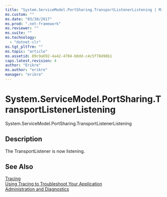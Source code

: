 ```yaml
---
title: "System.ServiceModel.PortSharing.TransportListenerListening | Microsoft Docs"
ms.custom: ""
ms.date: "03/30/2017"
ms.prod: ".net-framework"
ms.reviewer: ""
ms.suite: ""
ms.technology: 
  - "dotnet-clr"
ms.tgt_pltfrm: ""
ms.topic: "article"
ms.assetid: 89c9a692-4a42-4704-b0dd-c4c5f78498b1
caps.latest.revision: 4
author: "Erikre"
ms.author: "erikre"
manager: "erikre"
---
```

# System.ServiceModel.PortSharing.TransportListenerListening
System.ServiceModel.PortSharing.TransportListenerListening  
  
## Description  
 The TransportListener is now listening.  
  
## See Also  
 [Tracing](../../../../../docs/framework/wcf/diagnostics/tracing/index.md)   
 [Using Tracing to Troubleshoot Your Application](../../../../../docs/framework/wcf/diagnostics/tracing/using-tracing-to-troubleshoot-your-application.md)   
 [Administration and Diagnostics](../../../../../docs/framework/wcf/diagnostics/index.md)